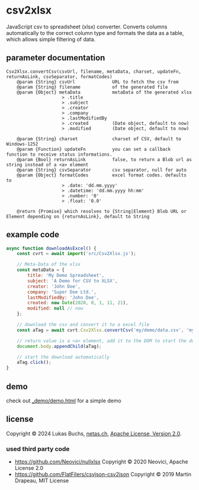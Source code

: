 # csv2xlsx
JavaScript csv to spreadsheet (xlsx) converter.
Converts columns automatically to the correct column type and formats the data as a table, which allows simple filtering of data.

## parameter documentation

    Csv2Xlsx.convertCsv(csvUrl, filename, metaData, charset, updateFn, returnAsLink, csvSeparator, formatCodes)
        @param {String} csvUrl              URL to fetch the csv from
        @param {String} filename            of the generated file
        @param {Object} metaData            metaData of the generated xlsx
                         > .title
                         > .subject
                         > .creator
                         > .company
                         > .lastModifiedBy
                         > .created         (Date object, default to now)
                         > .modified        (Date object, default to now)

        @param {String} charset             charset of CSV, default to Windows-1252
        @param {Function} updateFn          you can set a callback function to receive status informations.
        @param {Bool} returnAsLink          false, to return a Blob url as string instead of a <a> element
        @param {String} csvSeparator        csv separator, null for auto
        @param {Object} formatCodes         excel format codes. defaults to
                         > .date: 'dd.mm.yyyy'
                         > .datetime: 'dd.mm.yyyy hh:mm'
                         > .number: '0'
                         > .float: '0.0'

        @return {Promise} which resolves to {String|Element} Blob URL or Element depending on {returnAsLink}, default to String

## example code
```javascript
async function downloadAsExcel() {
    const cvrt = await import('src/Csv2Xlsx.js');

    // Meta-Data of the xlsx
    const metaData = {
        title: 'My Demo Spreadsheet',
        subject: 'A Demo for CSV to XLSX',
        creator: 'John Doe',
        company: 'Super Doe Ltd.',
        lastModifiedBy: 'John Doe',
        created: new Date(2020, 0, 1, 11, 21),
        modified: null // now
    };

    // download the csv and convert it to a excel file
    const aTag = await cvrt.Csv2Xlsx.convertCsv('my/demo/data.csv', 'mynewfilename.xlsx', metaData);

    // return value is a <a> element, add it to the DOM to start the download
    document.body.appendChild(aTag);

    // start the download automatically
    aTag.click();
}
```

## demo
check out [_demo/demo.html](https://raw.githack.com/netas-ch/csv2xlsx/main/_demo/demo.html) for a simple demo

## license
Copyright © 2024 Lukas Buchs, [netas.ch](https://netas.ch), [Apache License, Version 2.0](./LICENSE).

### used third party code
 * https://github.com/Neovici/nullxlsx Copyright © 2020 Neovici, Apache License 2.0
 * https://github.com/FlatFilers/csvjson-csv2json Copyright © 2019 Martin Drapeau, MIT License